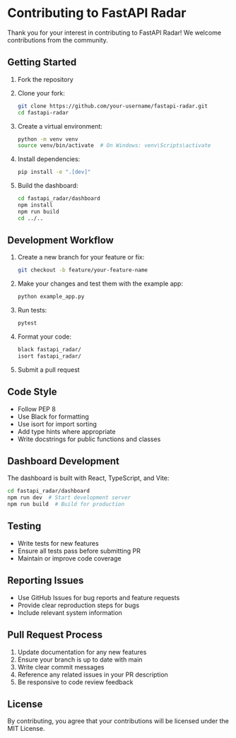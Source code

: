 # Contributing to FastAPI Radar

Thank you for your interest in contributing to FastAPI Radar! We welcome contributions from the community.

## Getting Started

1. Fork the repository
2. Clone your fork:

   ```bash
   git clone https://github.com/your-username/fastapi-radar.git
   cd fastapi-radar
   ```

3. Create a virtual environment:

   ```bash
   python -m venv venv
   source venv/bin/activate  # On Windows: venv\Scripts\activate
   ```

4. Install dependencies:

   ```bash
   pip install -e ".[dev]"
   ```

5. Build the dashboard:
   ```bash
   cd fastapi_radar/dashboard
   npm install
   npm run build
   cd ../..
   ```

## Development Workflow

1. Create a new branch for your feature or fix:

   ```bash
   git checkout -b feature/your-feature-name
   ```

2. Make your changes and test them with the example app:

   ```bash
   python example_app.py
   ```

3. Run tests:

   ```bash
   pytest
   ```

4. Format your code:

   ```bash
   black fastapi_radar/
   isort fastapi_radar/
   ```

5. Submit a pull request

## Code Style

- Follow PEP 8
- Use Black for formatting
- Use isort for import sorting
- Add type hints where appropriate
- Write docstrings for public functions and classes

## Dashboard Development

The dashboard is built with React, TypeScript, and Vite:

```bash
cd fastapi_radar/dashboard
npm run dev  # Start development server
npm run build  # Build for production
```

## Testing

- Write tests for new features
- Ensure all tests pass before submitting PR
- Maintain or improve code coverage

## Reporting Issues

- Use GitHub Issues for bug reports and feature requests
- Provide clear reproduction steps for bugs
- Include relevant system information

## Pull Request Process

1. Update documentation for any new features
2. Ensure your branch is up to date with main
3. Write clear commit messages
4. Reference any related issues in your PR description
5. Be responsive to code review feedback

## License

By contributing, you agree that your contributions will be licensed under the MIT License.
